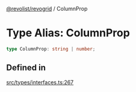 [@revolist/revogrid](README.md) / ColumnProp

# Type Alias: ColumnProp

```ts
type ColumnProp: string | number;
```

## Defined in

[src/types/interfaces.ts:267](https://github.com/revolist/revogrid/blob/33fdf87718e4421a1302a23338379f45f99055c0/src/types/interfaces.ts#L267)
